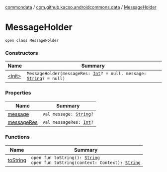 [commondata](../../index.md) / [com.github.kacso.androidcommons.data](../index.md) / [MessageHolder](./index.md)

# MessageHolder

`open class MessageHolder`

### Constructors

| Name | Summary |
|---|---|
| [&lt;init&gt;](-init-.md) | `MessageHolder(messageRes: `[`Int`](https://kotlinlang.org/api/latest/jvm/stdlib/kotlin/-int/index.html)`? = null, message: `[`String`](https://kotlinlang.org/api/latest/jvm/stdlib/kotlin/-string/index.html)`? = null)` |

### Properties

| Name | Summary |
|---|---|
| [message](message.md) | `val message: `[`String`](https://kotlinlang.org/api/latest/jvm/stdlib/kotlin/-string/index.html)`?` |
| [messageRes](message-res.md) | `val messageRes: `[`Int`](https://kotlinlang.org/api/latest/jvm/stdlib/kotlin/-int/index.html)`?` |

### Functions

| Name | Summary |
|---|---|
| [toString](to-string.md) | `open fun toString(): `[`String`](https://kotlinlang.org/api/latest/jvm/stdlib/kotlin/-string/index.html)<br>`open fun toString(context: Context): `[`String`](https://kotlinlang.org/api/latest/jvm/stdlib/kotlin/-string/index.html) |
